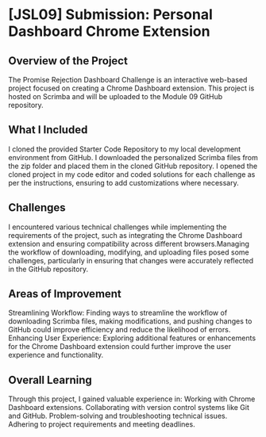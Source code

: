 # [JSL09] Submission: Personal Dashboard Chrome Extension


## Overview of the Project
The Promise Rejection Dashboard Challenge is an interactive web-based project focused on creating a Chrome Dashboard extension. This project is hosted on Scrimba and will be uploaded to the Module 09 GitHub repository.

## What I Included
I cloned the provided Starter Code Repository to my local development environment from GitHub.
I downloaded the personalized Scrimba files from the zip folder and placed them in the cloned GitHub repository.
I opened the cloned project in my code editor and coded solutions for each challenge as per the instructions, ensuring to add customizations where necessary.

## Challenges
I encountered various technical challenges while implementing the requirements of the project, such as integrating the Chrome Dashboard extension and ensuring compatibility across different browsers.Managing the workflow of downloading, modifying, and uploading files posed some challenges, particularly in ensuring that changes were accurately reflected in the GitHub repository.

## Areas of Improvement
Streamlining Workflow: Finding ways to streamline the workflow of downloading Scrimba files, making modifications, and pushing changes to GitHub could improve efficiency and reduce the likelihood of errors.
Enhancing User Experience: Exploring additional features or enhancements for the Chrome Dashboard extension could further improve the user experience and functionality.

## Overall Learning
Through this project, I gained valuable experience in:
Working with Chrome Dashboard extensions.
Collaborating with version control systems like Git and GitHub.
Problem-solving and troubleshooting technical issues.
Adhering to project requirements and meeting deadlines.